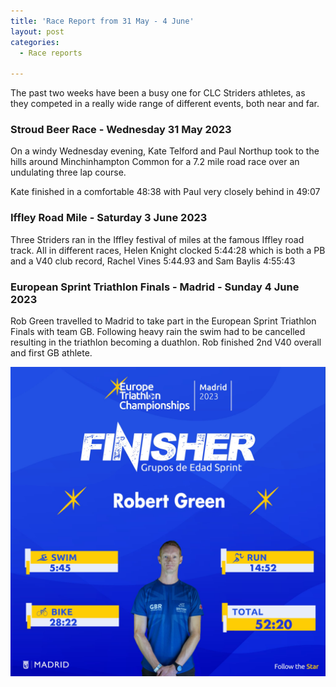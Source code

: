 ```yaml
---
title: 'Race Report from 31 May - 4 June'
layout: post
categories:
  - Race reports

---
```


The past two weeks have been a busy one for CLC Striders athletes, as they competed in a really wide range of different events, both near and far.

### Stroud Beer Race - Wednesday 31 May 2023

On a windy Wednesday evening, Kate Telford and Paul Northup took to the hills around Minchinhampton Common for a 7.2 mile road race over an undulating three lap course.

Kate finished in a comfortable 48:38 with Paul very closely behind in 49:07

### Iffley Road Mile - Saturday 3 June 2023

Three Striders ran in the Iffley festival of miles at the famous Iffley road track. All in different races, Helen Knight clocked 5:44:28 which is both a PB and a V40 club record, Rachel Vines 5:44.93 and Sam Baylis 4:55:43

### European Sprint Triathlon Finals - Madrid - Sunday 4 June 2023

Rob Green travelled to Madrid to take part in the European Sprint Triathlon Finals with team GB. Following heavy rain the swim had to be cancelled resulting in the triathlon becoming a duathlon. Rob finished 2nd V40 overall and first GB athlete.

![European Sprint Triathlon Finals](/images/2023/06/2023-06-08-European-Triathlon.jpg "European Sprint Triathlon Finals")






